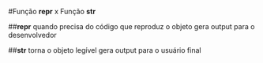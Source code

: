 #Função __repr__ x Função __str__


##__repr__
quando precisa do código que reproduz o objeto
gera output para o desenvolvedor

##__str__
torna o objeto legível
gera output para o usuário final

